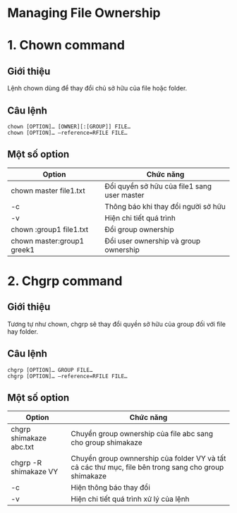 ﻿# Managing File Ownership
# 1. Chown command
## Giới thiệu
Lệnh chown dùng để thay đổi chủ sở hữu của file hoặc folder.  

## Câu lệnh
```
chown [OPTION]… [OWNER][:[GROUP]] FILE…
chown [OPTION]… –reference=RFILE FILE…
```  

## Một số option  
| Option | Chức năng |
|--|--|
| chown master file1.txt | Đổi quyền sở hữu của file1 sang user master |
| -c | Thông báo khi thay đổi người sở hữu |
| -v  | Hiện chi tiết quá trình  |
| chown :group1 file1.txt | Đổi group ownership |
| chown master:group1 greek1 | Đổi user ownership và group ownership | 

# 2. Chgrp command
## Giới thiệu
Tương tự như chown, chgrp sẽ thay đổi quyền sở hữu của group đối với file hay folder.  

## Câu lệnh
```
chgrp [OPTION]… GROUP FILE…
chgrp [OPTION]… –reference=RFILE FILE…
```  

## Một số option
| Option | Chức năng |
|--|--|
| chgrp shimakaze abc.txt | Chuyển group ownership của file abc sang cho group shimakaze |
| chgrp -R shimakaze VY | Chuyển group ownnership của folder VY và tất cả các thư mục, file bên trong sang cho group shimakaze |
| -c | Hiện thông báo thay đổi |
| -v | Hiện chi tiết quá trình xử lý của lệnh |


